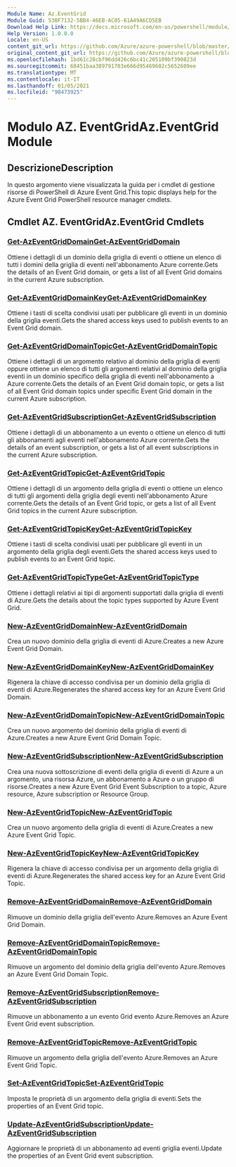 ```yaml
---
Module Name: Az.EventGrid
Module Guid: 53BF7132-5BB4-46EB-AC05-61A49A6CD5EB
Download Help Link: https://docs.microsoft.com/en-us/powershell/module/az.eventgrid
Help Version: 1.0.0.0
Locale: en-US
content_git_url: https://github.com/Azure/azure-powershell/blob/master/src/EventGrid/EventGrid/help/Az.EventGrid.md
original_content_git_url: https://github.com/Azure/azure-powershell/blob/master/src/EventGrid/EventGrid/help/Az.EventGrid.md
ms.openlocfilehash: 1bd61c28cbf96dd426c6bc41c205109bf390823d
ms.sourcegitcommit: 68451baa389791703e666d95469602c5652609ee
ms.translationtype: MT
ms.contentlocale: it-IT
ms.lasthandoff: 01/05/2021
ms.locfileid: "98473925"
---
```

# <span data-ttu-id="d381c-101">Modulo AZ. EventGrid</span><span class="sxs-lookup"><span data-stu-id="d381c-101">Az.EventGrid Module</span></span>
## <span data-ttu-id="d381c-102">Descrizione</span><span class="sxs-lookup"><span data-stu-id="d381c-102">Description</span></span>
<span data-ttu-id="d381c-103">In questo argomento viene visualizzata la guida per i cmdlet di gestione risorse di PowerShell di Azure Event Grid.</span><span class="sxs-lookup"><span data-stu-id="d381c-103">This topic displays help for the Azure Event Grid PowerShell resource manager cmdlets.</span></span>

## <span data-ttu-id="d381c-104">Cmdlet AZ. EventGrid</span><span class="sxs-lookup"><span data-stu-id="d381c-104">Az.EventGrid Cmdlets</span></span>
### [<span data-ttu-id="d381c-105">Get-AzEventGridDomain</span><span class="sxs-lookup"><span data-stu-id="d381c-105">Get-AzEventGridDomain</span></span>](Get-AzEventGridDomain.md)
<span data-ttu-id="d381c-106">Ottiene i dettagli di un dominio della griglia di eventi o ottiene un elenco di tutti i domini della griglia di eventi nell'abbonamento Azure corrente.</span><span class="sxs-lookup"><span data-stu-id="d381c-106">Gets the details of an Event Grid domain, or gets a list of all Event Grid domains in the current Azure subscription.</span></span>

### [<span data-ttu-id="d381c-107">Get-AzEventGridDomainKey</span><span class="sxs-lookup"><span data-stu-id="d381c-107">Get-AzEventGridDomainKey</span></span>](Get-AzEventGridDomainKey.md)
<span data-ttu-id="d381c-108">Ottiene i tasti di scelta condivisi usati per pubblicare gli eventi in un dominio della griglia eventi.</span><span class="sxs-lookup"><span data-stu-id="d381c-108">Gets the shared access keys used to publish events to an Event Grid domain.</span></span>

### [<span data-ttu-id="d381c-109">Get-AzEventGridDomainTopic</span><span class="sxs-lookup"><span data-stu-id="d381c-109">Get-AzEventGridDomainTopic</span></span>](Get-AzEventGridDomainTopic.md)
<span data-ttu-id="d381c-110">Ottiene i dettagli di un argomento relativo al dominio della griglia di eventi oppure ottiene un elenco di tutti gli argomenti relativi al dominio della griglia eventi in un dominio specifico della griglia di eventi nell'abbonamento a Azure corrente.</span><span class="sxs-lookup"><span data-stu-id="d381c-110">Gets the details of an Event Grid domain topic, or gets a list of all Event Grid domain topics under specific Event Grid domain in the current Azure subscription.</span></span>

### [<span data-ttu-id="d381c-111">Get-AzEventGridSubscription</span><span class="sxs-lookup"><span data-stu-id="d381c-111">Get-AzEventGridSubscription</span></span>](Get-AzEventGridSubscription.md)
<span data-ttu-id="d381c-112">Ottiene i dettagli di un abbonamento a un evento o ottiene un elenco di tutti gli abbonamenti agli eventi nell'abbonamento Azure corrente.</span><span class="sxs-lookup"><span data-stu-id="d381c-112">Gets the details of an event subscription, or gets a list of all event subscriptions in the current Azure subscription.</span></span>

### [<span data-ttu-id="d381c-113">Get-AzEventGridTopic</span><span class="sxs-lookup"><span data-stu-id="d381c-113">Get-AzEventGridTopic</span></span>](Get-AzEventGridTopic.md)
<span data-ttu-id="d381c-114">Ottiene i dettagli di un argomento della griglia di eventi o ottiene un elenco di tutti gli argomenti della griglia degli eventi nell'abbonamento Azure corrente.</span><span class="sxs-lookup"><span data-stu-id="d381c-114">Gets the details of an Event Grid topic, or gets a list of all Event Grid topics in the current Azure subscription.</span></span>

### [<span data-ttu-id="d381c-115">Get-AzEventGridTopicKey</span><span class="sxs-lookup"><span data-stu-id="d381c-115">Get-AzEventGridTopicKey</span></span>](Get-AzEventGridTopicKey.md)
<span data-ttu-id="d381c-116">Ottiene i tasti di scelta condivisi usati per pubblicare gli eventi in un argomento della griglia degli eventi.</span><span class="sxs-lookup"><span data-stu-id="d381c-116">Gets the shared access keys used to publish events to an Event Grid topic.</span></span>

### [<span data-ttu-id="d381c-117">Get-AzEventGridTopicType</span><span class="sxs-lookup"><span data-stu-id="d381c-117">Get-AzEventGridTopicType</span></span>](Get-AzEventGridTopicType.md)
<span data-ttu-id="d381c-118">Ottiene i dettagli relativi ai tipi di argomenti supportati dalla griglia di eventi di Azure.</span><span class="sxs-lookup"><span data-stu-id="d381c-118">Gets the details about the topic types supported by Azure Event Grid.</span></span>

### [<span data-ttu-id="d381c-119">New-AzEventGridDomain</span><span class="sxs-lookup"><span data-stu-id="d381c-119">New-AzEventGridDomain</span></span>](New-AzEventGridDomain.md)
<span data-ttu-id="d381c-120">Crea un nuovo dominio della griglia di eventi di Azure.</span><span class="sxs-lookup"><span data-stu-id="d381c-120">Creates a new Azure Event Grid Domain.</span></span>

### [<span data-ttu-id="d381c-121">New-AzEventGridDomainKey</span><span class="sxs-lookup"><span data-stu-id="d381c-121">New-AzEventGridDomainKey</span></span>](New-AzEventGridDomainKey.md)
<span data-ttu-id="d381c-122">Rigenera la chiave di accesso condivisa per un dominio della griglia di eventi di Azure.</span><span class="sxs-lookup"><span data-stu-id="d381c-122">Regenerates the shared access key for an Azure Event Grid Domain.</span></span>

### [<span data-ttu-id="d381c-123">New-AzEventGridDomainTopic</span><span class="sxs-lookup"><span data-stu-id="d381c-123">New-AzEventGridDomainTopic</span></span>](New-AzEventGridDomainTopic.md)
<span data-ttu-id="d381c-124">Crea un nuovo argomento del dominio della griglia di eventi di Azure.</span><span class="sxs-lookup"><span data-stu-id="d381c-124">Creates a new Azure Event Grid Domain Topic.</span></span>

### [<span data-ttu-id="d381c-125">New-AzEventGridSubscription</span><span class="sxs-lookup"><span data-stu-id="d381c-125">New-AzEventGridSubscription</span></span>](New-AzEventGridSubscription.md)
<span data-ttu-id="d381c-126">Crea una nuova sottoscrizione di eventi della griglia di eventi di Azure a un argomento, una risorsa Azure, un abbonamento a Azure o un gruppo di risorse.</span><span class="sxs-lookup"><span data-stu-id="d381c-126">Creates a new Azure Event Grid Event Subscription to a topic, Azure resource, Azure subscription or Resource Group.</span></span>

### [<span data-ttu-id="d381c-127">New-AzEventGridTopic</span><span class="sxs-lookup"><span data-stu-id="d381c-127">New-AzEventGridTopic</span></span>](New-AzEventGridTopic.md)
<span data-ttu-id="d381c-128">Crea un nuovo argomento della griglia di eventi di Azure.</span><span class="sxs-lookup"><span data-stu-id="d381c-128">Creates a new Azure Event Grid Topic.</span></span>

### [<span data-ttu-id="d381c-129">New-AzEventGridTopicKey</span><span class="sxs-lookup"><span data-stu-id="d381c-129">New-AzEventGridTopicKey</span></span>](New-AzEventGridTopicKey.md)
<span data-ttu-id="d381c-130">Rigenera la chiave di accesso condivisa per un argomento della griglia di eventi di Azure.</span><span class="sxs-lookup"><span data-stu-id="d381c-130">Regenerates the shared access key for an Azure Event Grid Topic.</span></span>

### [<span data-ttu-id="d381c-131">Remove-AzEventGridDomain</span><span class="sxs-lookup"><span data-stu-id="d381c-131">Remove-AzEventGridDomain</span></span>](Remove-AzEventGridDomain.md)
<span data-ttu-id="d381c-132">Rimuove un dominio della griglia dell'evento Azure.</span><span class="sxs-lookup"><span data-stu-id="d381c-132">Removes an Azure Event Grid Domain.</span></span>

### [<span data-ttu-id="d381c-133">Remove-AzEventGridDomainTopic</span><span class="sxs-lookup"><span data-stu-id="d381c-133">Remove-AzEventGridDomainTopic</span></span>](Remove-AzEventGridDomainTopic.md)
<span data-ttu-id="d381c-134">Rimuove un argomento del dominio della griglia dell'evento Azure.</span><span class="sxs-lookup"><span data-stu-id="d381c-134">Removes an Azure Event Grid Domain Topic.</span></span>

### [<span data-ttu-id="d381c-135">Remove-AzEventGridSubscription</span><span class="sxs-lookup"><span data-stu-id="d381c-135">Remove-AzEventGridSubscription</span></span>](Remove-AzEventGridSubscription.md)
<span data-ttu-id="d381c-136">Rimuove un abbonamento a un evento Grid evento Azure.</span><span class="sxs-lookup"><span data-stu-id="d381c-136">Removes an Azure Event Grid event subscription.</span></span>

### [<span data-ttu-id="d381c-137">Remove-AzEventGridTopic</span><span class="sxs-lookup"><span data-stu-id="d381c-137">Remove-AzEventGridTopic</span></span>](Remove-AzEventGridTopic.md)
<span data-ttu-id="d381c-138">Rimuove un argomento della griglia dell'evento Azure.</span><span class="sxs-lookup"><span data-stu-id="d381c-138">Removes an Azure Event Grid Topic.</span></span>

### [<span data-ttu-id="d381c-139">Set-AzEventGridTopic</span><span class="sxs-lookup"><span data-stu-id="d381c-139">Set-AzEventGridTopic</span></span>](Set-AzEventGridTopic.md)
<span data-ttu-id="d381c-140">Imposta le proprietà di un argomento della griglia di eventi.</span><span class="sxs-lookup"><span data-stu-id="d381c-140">Sets the properties of an Event Grid topic.</span></span>

### [<span data-ttu-id="d381c-141">Update-AzEventGridSubscription</span><span class="sxs-lookup"><span data-stu-id="d381c-141">Update-AzEventGridSubscription</span></span>](Update-AzEventGridSubscription.md)
<span data-ttu-id="d381c-142">Aggiornare le proprietà di un abbonamento ad eventi griglia eventi.</span><span class="sxs-lookup"><span data-stu-id="d381c-142">Update the properties of an Event Grid event subscription.</span></span>

